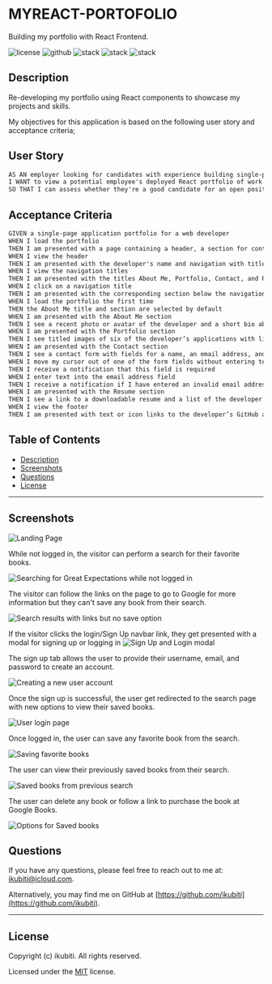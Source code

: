 # MYREACT-PORTOFOLIO
Building my portfolio with React Frontend.

![license](https://img.shields.io/badge/License-MIT-brightgreen) ![github](https://img.shields.io/badge/Github-ikubiti-red) ![stack](https://img.shields.io/badge/Javascript-☑️-blue) ![stack](https://img.shields.io/badge/Node-✔️-blueviolet) ![stack](https://img.shields.io/badge/React-✔️-blueviolet)

## Description

Re-developing my portfolio using React components to showcase my projects and skills.  

My objectives for this application is based on the following user story and acceptance criteria;

## User Story

```md
AS AN employer looking for candidates with experience building single-page applications
I WANT to view a potential employee's deployed React portfolio of work samples
SO THAT I can assess whether they're a good candidate for an open position
```

## Acceptance Criteria

```md
GIVEN a single-page application portfolio for a web developer
WHEN I load the portfolio
THEN I am presented with a page containing a header, a section for content, and a footer
WHEN I view the header
THEN I am presented with the developer's name and navigation with titles corresponding to different sections of the portfolio
WHEN I view the navigation titles
THEN I am presented with the titles About Me, Portfolio, Contact, and Resume, and the title corresponding to the current section is highlighted
WHEN I click on a navigation title
THEN I am presented with the corresponding section below the navigation without the page reloading and that title is highlighted
WHEN I load the portfolio the first time
THEN the About Me title and section are selected by default
WHEN I am presented with the About Me section
THEN I see a recent photo or avatar of the developer and a short bio about them
WHEN I am presented with the Portfolio section
THEN I see titled images of six of the developer’s applications with links to both the deployed applications and the corresponding GitHub repositories
WHEN I am presented with the Contact section
THEN I see a contact form with fields for a name, an email address, and a message
WHEN I move my cursor out of one of the form fields without entering text
THEN I receive a notification that this field is required
WHEN I enter text into the email address field
THEN I receive a notification if I have entered an invalid email address
WHEN I am presented with the Resume section
THEN I see a link to a downloadable resume and a list of the developer’s proficiencies
WHEN I view the footer
THEN I am presented with text or icon links to the developer’s GitHub and LinkedIn profiles, and their profile on a third platform (Stack Overflow, Twitter)
```

## Table of Contents

- [Description](#description)
- [Screenshots](#screenshots)
- [Questions](#questions)
- [License](#license)

---

## Screenshots

![Landing Page](./images/Landing-Page-1.png)

While not logged in, the visitor can perform a search for their favorite books. 

![Searching for Great Expectations while not logged in](./images/Search-no-log-2.png)

The visitor can follow the links on the page to go to Google for more information but they can't save any book from their search.

![Search results with links but no save option](./images/Search-no-save-3.png)

If the visitor clicks the login/Sign Up navbar link, they get presented with a modal for signing up or logging in
![Sign Up and Login modal](./images/Modal-Login-4.png)

The sign up tab allows the user to provide their username, email, and password to create an account.

![Creating a new user account](./images/signup-create-user-5.png)

Once the sign up is successful, the user get redirected to the search page with new options to view their saved books.

![User login page](./images/Login-new-user-6.png)

Once logged in, the user can save any favorite book from the search.

![Saving favorite books](./images/save-books-8.png)

The user can view their previously saved books from their search.

![Saved books from previous search](./images/Saved-books-9.png)


The user can delete any book or follow a link to purchase the book at Google Books. 

![Options for Saved books](./images/Saved-books-options-10.png)


## Questions

If you have any questions, please feel free to reach out to me at: [ikubiti@icloud.com](mailto:ikubiti@icloud.com).

Alternatively, you may find me on GitHub at [https://github.com/ikubiti](https://github.com/ikubiti).

---

## License

Copyright (c) ikubiti. All rights reserved.

Licensed under the [MIT](./LICENSE) license.
